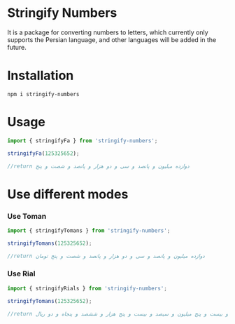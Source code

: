 # Stringify Numbers

It is a package for converting numbers to letters, which currently only supports the Persian language, and other languages will be added in the future.

# Installation

```
npm i stringify-numbers
```

# Usage

```js
import { stringifyFa } from 'stringify-numbers';

stringifyFa(125325652);

//return دوازده میلیون و پانصد و سی و دو هزار و پانصد و شصت و پنج
```

# Use different modes

### Use Toman

```js
import { stringifyTomans } from 'stringify-numbers';

stringifyTomans(125325652);

//return دوازده میلیون و پانصد و سی و دو هزار و پانصد و شصت و پنج تومان
```

### Use Rial

```js
import { stringifyRials } from 'stringify-numbers';

stringifyTomans(125325652);

//return یکصد و بیست و پنج میلیون و سیصد و بیست و پنج هزار و ششصد و پنجاه و دو ریال
```
